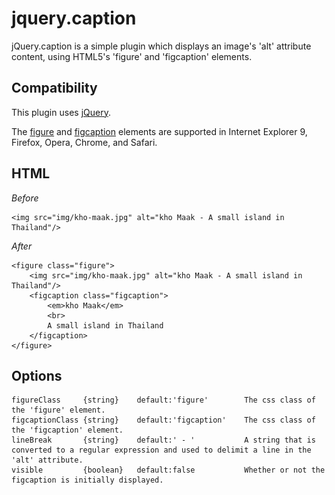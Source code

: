 jquery.caption
==============

jQuery.caption is a simple plugin which displays an image's 'alt' attribute content, using HTML5's 'figure' and 'figcaption' elements.

Compatibility
-------------

This plugin uses [jQuery](http://jquery.com).

The [figure](http://www.w3schools.com/tags/tag_figure.asp) and [figcaption](http://www.w3schools.com/tags/tag_figcaption.asp) elements are supported in Internet Explorer 9, Firefox, Opera, Chrome, and Safari.

HTML
-------

*Before*

	<img src="img/kho-maak.jpg" alt="kho Maak - A small island in Thailand"/>

*After*

	<figure class="figure">
		<img src="img/kho-maak.jpg" alt="kho Maak - A small island in Thailand"/>
		<figcaption class="figcaption">
			<em>kho Maak</em>
			<br>
			A small island in Thailand
		</figcaption>
	</figure>

Options
-------

	figureClass		{string}	default:'figure'		The css class of the 'figure' element.
	figcaptionClass	{string}	default:'figcaption'	The css class of the 'figcaption' element.
	lineBreak		{string}	default:' - '			A string that is converted to a regular expression and used to delimit a line in the 'alt' attribute.
	visible			{boolean}	default:false			Whether or not the figcaption is initially displayed.
